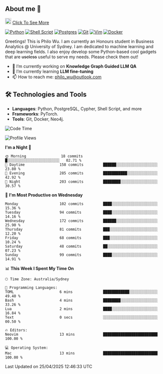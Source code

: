 ## About me 🤗

<a href="#"><img src="https://media.giphy.com/media/hvRJCLFzcasrR4ia7z/giphy.gif" width="20px" height="20px"></a> [Click To See More](https://codeboyphilo.github.io)

[![Python](https://img.shields.io/badge/python-3670A0?style=for-the-badge&logo=python&logoColor=ffdd54)](#)
[![Shell Script](https://img.shields.io/badge/shell_script-%23121011.svg?style=for-the-badge&logo=gnu-bash&logoColor=white)](#)
[![Postgres](https://img.shields.io/badge/postgres-%23316192.svg?style=for-the-badge&logo=postgresql&logoColor=white)](#)
[![Git](https://img.shields.io/badge/git-%23F05033.svg?style=for-the-badge&logo=git&logoColor=white)](#)
[![Vim](https://img.shields.io/badge/VIM-%2311AB00.svg?style=for-the-badge&logo=vim&logoColor=white)](#)
[![Docker](https://img.shields.io/badge/docker-%230db7ed.svg?style=for-the-badge&logo=docker&logoColor=white)](#)

Greetings! This is Philo Wu. I am currently an Honours student in Business Analytics \@ University of Sydney. I am dedicated to machine learning and deep learning fields. I also enjoy develop some Python-based cool gadgets that are ~~useless~~ useful to serve my needs. Please check them out!

- 🔭 I’m currently working on **Knowledge Graph Guided LLM QA**
- 🌱 I’m currently learning **LLM fine-tuning**
- 📫 How to reach me: philo_wu@outlook.com

## 🛠 Technologies and Tools
- **Languages**: Python, PostgreSQL, Cypher, Shell Script, and more
- **Frameworks**: PyTorch.
- **Tools**: Git, Docker, Neo4j.

<!--START_SECTION:waka-->
![Code Time](http://img.shields.io/badge/Code%20Time-749%20hrs%2050%20mins-blue)

![Profile Views](http://img.shields.io/badge/Profile%20Views-0-blue)

**I'm a Night 🦉** 

```text
🌞 Morning                18 commits          █░░░░░░░░░░░░░░░░░░░░░░░░   02.71 % 
🌆 Daytime                158 commits         ██████░░░░░░░░░░░░░░░░░░░   23.80 % 
🌃 Evening                285 commits         ███████████░░░░░░░░░░░░░░   42.92 % 
🌙 Night                  203 commits         ████████░░░░░░░░░░░░░░░░░   30.57 % 
```
📅 **I'm Most Productive on Wednesday** 

```text
Monday                   102 commits         ████░░░░░░░░░░░░░░░░░░░░░   15.36 % 
Tuesday                  94 commits          ████░░░░░░░░░░░░░░░░░░░░░   14.16 % 
Wednesday                172 commits         ██████░░░░░░░░░░░░░░░░░░░   25.90 % 
Thursday                 81 commits          ███░░░░░░░░░░░░░░░░░░░░░░   12.20 % 
Friday                   68 commits          ███░░░░░░░░░░░░░░░░░░░░░░   10.24 % 
Saturday                 48 commits          ██░░░░░░░░░░░░░░░░░░░░░░░   07.23 % 
Sunday                   99 commits          ████░░░░░░░░░░░░░░░░░░░░░   14.91 % 
```


📊 **This Week I Spent My Time On** 

```text
🕑︎ Time Zone: Australia/Sydney

💬 Programming Languages: 
TOML                     6 mins              ████████████░░░░░░░░░░░░░   49.40 % 
Bash                     4 mins              ████████░░░░░░░░░░░░░░░░░   33.26 % 
Lua                      2 mins              ████░░░░░░░░░░░░░░░░░░░░░   16.84 % 
Text                     0 secs              ░░░░░░░░░░░░░░░░░░░░░░░░░   00.50 % 

🔥 Editors: 
Neovim                   13 mins             █████████████████████████   100.00 % 

💻 Operating System: 
Mac                      13 mins             █████████████████████████   100.00 % 
```


 Last Updated on 25/04/2025 12:46:33 UTC
<!--END_SECTION:waka-->
